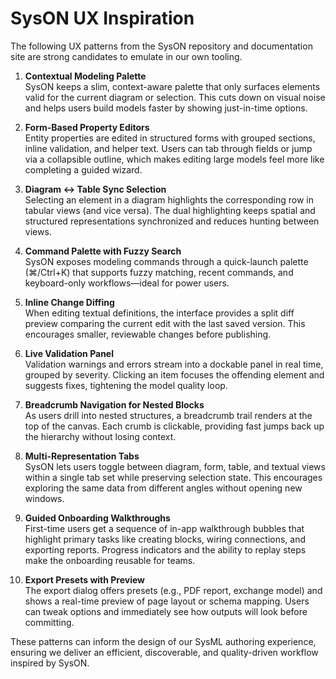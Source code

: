 # SysON UX Inspiration

The following UX patterns from the SysON repository and documentation site are strong candidates to emulate in our own tooling.

1. **Contextual Modeling Palette**  
   SysON keeps a slim, context-aware palette that only surfaces elements valid for the current diagram or selection. This cuts down on visual noise and helps users build models faster by showing just-in-time options.

2. **Form-Based Property Editors**  
   Entity properties are edited in structured forms with grouped sections, inline validation, and helper text. Users can tab through fields or jump via a collapsible outline, which makes editing large models feel more like completing a guided wizard.

3. **Diagram ↔ Table Sync Selection**  
   Selecting an element in a diagram highlights the corresponding row in tabular views (and vice versa). The dual highlighting keeps spatial and structured representations synchronized and reduces hunting between views.

4. **Command Palette with Fuzzy Search**  
   SysON exposes modeling commands through a quick-launch palette (⌘/Ctrl+K) that supports fuzzy matching, recent commands, and keyboard-only workflows—ideal for power users.

5. **Inline Change Diffing**  
   When editing textual definitions, the interface provides a split diff preview comparing the current edit with the last saved version. This encourages smaller, reviewable changes before publishing.

6. **Live Validation Panel**  
   Validation warnings and errors stream into a dockable panel in real time, grouped by severity. Clicking an item focuses the offending element and suggests fixes, tightening the model quality loop.

7. **Breadcrumb Navigation for Nested Blocks**  
   As users drill into nested structures, a breadcrumb trail renders at the top of the canvas. Each crumb is clickable, providing fast jumps back up the hierarchy without losing context.

8. **Multi-Representation Tabs**  
   SysON lets users toggle between diagram, form, table, and textual views within a single tab set while preserving selection state. This encourages exploring the same data from different angles without opening new windows.

9. **Guided Onboarding Walkthroughs**  
   First-time users get a sequence of in-app walkthrough bubbles that highlight primary tasks like creating blocks, wiring connections, and exporting reports. Progress indicators and the ability to replay steps make the onboarding reusable for teams.

10. **Export Presets with Preview**  
    The export dialog offers presets (e.g., PDF report, exchange model) and shows a real-time preview of page layout or schema mapping. Users can tweak options and immediately see how outputs will look before committing.

These patterns can inform the design of our SysML authoring experience, ensuring we deliver an efficient, discoverable, and quality-driven workflow inspired by SysON.
